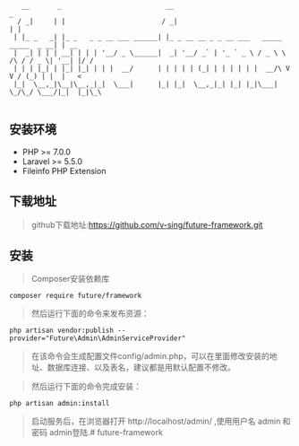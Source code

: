 
``````
   __       _                          __                                             _    
  / _|     | |                        / _|                                           | |   
 | |_ _   _| |_ _   _ _ __ ___ ______| |_ _ __ __ _ _ __ ___   _____      _____  _ __| | __
 |  _| | | | __| | | | '__/ _ \______|  _| '__/ _` | '_ ` _ \ / _ \ \ /\ / / _ \| '__| |/ /
 | | | |_| | |_| |_| | | |  __/      | | | | | (_| | | | | | |  __/\ V  V / (_) | |  |   < 
 |_|  \__,_|\__|\__,_|_|  \___|      |_| |_|  \__,_|_| |_| |_|\___| \_/\_/ \___/|_|  |_|\_\
                                                                                                    
``````
安装环境
--

 - PHP >= 7.0.0
 - Laravel >= 5.5.0
 - Fileinfo PHP Extension
 
下载地址
-------
>github下载地址:https://github.com/v-sing/future-framework.git

安装
----
>Composer安装依赖库
````
composer require future/framework
````
>然后运行下面的命令来发布资源：
````
php artisan vendor:publish --provider="Future\Admin\AdminServiceProvider"
````
>在该命令会生成配置文件config/admin.php，可以在里面修改安装的地址、数据库连接、以及表名，建议都是用默认配置不修改。

>然后运行下面的命令完成安装：
````
php artisan admin:install
````
>启动服务后，在浏览器打开 http://localhost/admin/ ,使用用户名 admin 和密码 admin登陆.# future-framework
